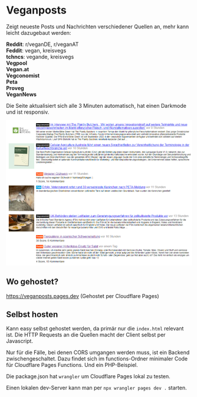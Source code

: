 # Veganposts

Zeigt neueste Posts und Nachrichten verschiedener Quellen an, mehr kann leicht dazugebaut werden:

**Reddit**: r/veganDE, r/veganAT<br>
**Feddit**: vegan, kreisvegs<br>
**tchncs**: vegande, kreisvegs<br>
**Vegpool**<br>
**Vegan.at**<br>
**Vegconomist**<br>
**Peta**<br>
**Proveg**<br>
**VeganNews**<br>

Die Seite aktualisiert sich alle 3 Minuten automatisch, hat einen Darkmode und ist responsiv.

![Bild der Veganposts Seite](img.png)

## Wo gehostet?

<a href="https://veganposts.pages.dev">https://veganposts.pages.dev</a> (Gehostet per Cloudflare Pages)

## Selbst hosten

Kann easy selbst gehostet werden, da primär nur die `index.html` relevant ist. Die HTTP Requests an die Quellen macht der Client selbst per Javascript. 

Nur für die Fälle, bei denen CORS umgangen werden muss, ist ein Backend zwischengeschaltet. Dazu findet sich im functions-Ordner minimaler Code für Cloudflare Pages Functions. Und ein PHP-Beispiel.

Die package.json hat `wrangler` um Cloudflare Pages lokal zu testen.

Einen lokalen dev-Server kann man per `npx wrangler pages dev .` starten.